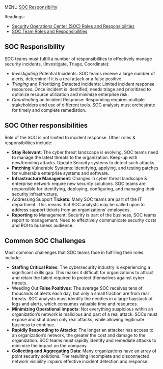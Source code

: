 MENU 
[SOC Responsibility](#soc-responsibility)

Readings:
- [Security Operations Center (SOC) Roles and Responsibilities](https://www.checkpoint.com/cyber-hub/threat-prevention/what-is-soc/security-operations-center-soc-roles-and-responsibilities/)
- [SOC Team Roles and Responsibilities](https://www.letsdefend.io/blog/soc-team-roles-and-responsibilities)




## SOC Responsibility
SOC teams must fulfill a number of responsibilities to effectively manage security incidents, (Investigate, Triage, Coordinate):
- _Investigating_ Potential Incidents: SOC teams receive a large number of alerts, determine if it is a real attack or a false positive.
- _Triaging_ and Prioritizing Detected Incidents: Limited incident response resources. Once incident is identified, needs triage and prioritized to optimize resource utilization and minimize enterprise risk.
- _Coordinating_ an Incident Response: Responding requires multiple stakeholders and use of different tools. SOC analysts must orchestrate for timely and complete remediation.

## SOC Other responsibilities
Role of the SOC is not limited to incident response. Other roles & responsibilities include:
- __Stay Relevant__: The cyber threat landscape is evolving, SOC teams need to manage the latest threats to the organization. Keep-up with new/trending attacks. Update Security systems to detect such attacks.
- __Patching__ Vulnerable Systems: Identifying, applying, and testing patches for vulnerable enterprise systems and software.
- __Infrastructure Management__: Changes in cyber threat landscape & enterprise network require new security solutions. SOC teams are responsible for identifying, deploying, configuring, and managing their security infrastructure.
- Addressing Support __Tickets__: Many SOC teams are part of the IT department. This means that SOC analysts may be called upon to address support tickets from an organizations’ employees.
- __Reporting__ to Management: Security is part of the business, SOC teams report to management. Need to effectively communicate security costs and ROI to business audience.

## Common SOC Challenges
Most common challenges that SOC teams face in fulfilling their roles include:
- __Staffing Critical Roles__: The cybersecurity industry is experiencing a significant skills gap. This makes it difficult for organizations to attract and retain the talent required to protect themselves against cyber threats.
- Weeding Out __False Positives__: The average SOC receives tens of thousands of alerts each day, but only a small fraction are from real threats. SOC analysts must identify the needles in a large haystack of logs and alerts, which consumes valuable time and resources.
- __Minimizing Operational Impacts__: Not everything suspicious within an organization’s network is malicious and part of a real attack. SOCs must expose and shut down only real attacks, while allowing legitimate business to continue.
- __Rapidly Responding to Attacks__: The longer an attacker has access to an organization’s network, the greater the cost and damage to the organization. SOC teams must rapidly identify and remediate attacks to minimize the impact on the company.
- __Collecting and Aggregating Data__: Many organizations have an array of point security solutions. The resulting incomplete and disconnected network visibility impairs effective incident detection and response.
